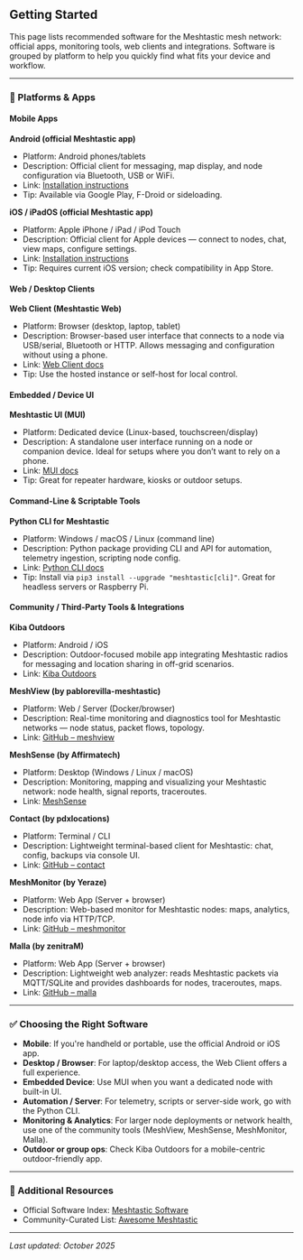 ## Getting Started  
This page lists recommended software for the Meshtastic mesh network: official apps, monitoring tools, web clients and integrations. Software is grouped by platform to help you quickly find what fits your device and workflow.

---

### 🧭 Platforms & Apps

#### Mobile Apps  
**Android (official Meshtastic app)**  
- Platform: Android phones/tablets  
- Description: Official client for messaging, map display, and node configuration via Bluetooth, USB or WiFi.  
- Link: [Installation instructions](https://meshtastic.org/docs/software/android/installation/)  
- Tip: Available via Google Play, F-Droid or sideloading.  
  
**iOS / iPadOS (official Meshtastic app)**  
- Platform: Apple iPhone / iPad / iPod Touch  
- Description: Official client for Apple devices — connect to nodes, chat, view maps, configure settings.  
- Link: [Installation instructions](https://meshtastic.org/docs/software/apple/installation/)  
- Tip: Requires current iOS version; check compatibility in App Store.

#### Web / Desktop Clients  
**Web Client (Meshtastic Web)**  
- Platform: Browser (desktop, laptop, tablet)  
- Description: Browser-based user interface that connects to a node via USB/serial, Bluetooth or HTTP. Allows messaging and configuration without using a phone.  
- Link: [Web Client docs](https://meshtastic.org/docs/software/web-client/)  
- Tip: Use the hosted instance or self-host for local control.

#### Embedded / Device UI  
**Meshtastic UI (MUI)**  
- Platform: Dedicated device (Linux-based, touchscreen/display)  
- Description: A standalone user interface running on a node or companion device. Ideal for setups where you don’t want to rely on a phone.  
- Link: [MUI docs](https://meshtastic.org/docs/software/meshtastic-ui/)  
- Tip: Great for repeater hardware, kiosks or outdoor setups.

#### Command-Line & Scriptable Tools  
**Python CLI for Meshtastic**  
- Platform: Windows / macOS / Linux (command line)  
- Description: Python package providing CLI and API for automation, telemetry ingestion, scripting node config.  
- Link: [Python CLI docs](https://meshtastic.org/docs/software/python/cli/)  
- Tip: Install via `pip3 install --upgrade "meshtastic[cli]"`. Great for headless servers or Raspberry Pi.

#### Community / Third-Party Tools & Integrations  
**Kiba Outdoors**  
- Platform: Android / iOS  
- Description: Outdoor-focused mobile app integrating Meshtastic radios for messaging and location sharing in off-grid scenarios.  
- Link: [Kiba Outdoors](https://kibaoutdoors.com/)  

**MeshView (by pablorevilla-meshtastic)**  
- Platform: Web / Server (Docker/browser)  
- Description: Real-time monitoring and diagnostics tool for Meshtastic networks — node status, packet flows, topology.  
- Link: [GitHub – meshview](https://github.com/pablorevilla-meshtastic/meshview)  

**MeshSense (by Affirmatech)**  
- Platform: Desktop (Windows / Linux / macOS)  
- Description: Monitoring, mapping and visualizing your Meshtastic network: node health, signal reports, traceroutes.  
- Link: [MeshSense](https://affirmatech.com/meshsense)  

**Contact (by pdxlocations)**  
- Platform: Terminal / CLI  
- Description: Lightweight terminal-based client for Meshtastic: chat, config, backups via console UI.  
- Link: [GitHub – contact](https://github.com/pdxlocations/contact)  

**MeshMonitor (by Yeraze)**  
- Platform: Web App (Server + browser)  
- Description: Web-based monitor for Meshtastic nodes: maps, analytics, node info via HTTP/TCP.  
- Link: [GitHub – meshmonitor](https://github.com/Yeraze/meshmonitor)  

**Malla (by zenitraM)**  
- Platform: Web App (Server + browser)  
- Description: Lightweight web analyzer: reads Meshtastic packets via MQTT/SQLite and provides dashboards for nodes, traceroutes, maps.  
- Link: [GitHub – malla](https://github.com/zenitraM/malla)  

---

### ✅ Choosing the Right Software  
- **Mobile**: If you're handheld or portable, use the official Android or iOS app.  
- **Desktop / Browser**: For laptop/desktop access, the Web Client offers a full experience.  
- **Embedded Device**: Use MUI when you want a dedicated node with built-in UI.  
- **Automation / Server**: For telemetry, scripts or server-side work, go with the Python CLI.  
- **Monitoring & Analytics**: For larger node deployments or network health, use one of the community tools (MeshView, MeshSense, MeshMonitor, Malla).  
- **Outdoor or group ops**: Check Kiba Outdoors for a mobile-centric outdoor-friendly app.

---

### 🔗 Additional Resources  
- Official Software Index: [Meshtastic Software](https://meshtastic.org/docs/software/)  
- Community-Curated List: [Awesome Meshtastic](https://github.com/ShakataGaNai/awesome-meshtastic)  

---

*Last updated: October 2025*  
